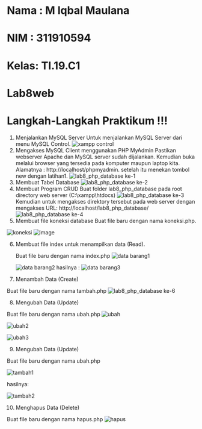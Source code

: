 # Nama : M Iqbal Maulana
# NIM  : 311910594
# Kelas: TI.19.C1

# Lab8web
# Langkah-Langkah Praktikum !!!

1. Menjalankan MySQL Server
    Untuk menjalankan MySQL Server dari menu MySQL Control.
    ![xampp control](https://user-images.githubusercontent.com/82009410/120582352-8c006600-c456-11eb-91c6-0e780f4cdb52.PNG)
2. Mengakses MySQL Client menggunakan PHP MyAdmin
   Pastikan webserver Apache dan MySQL server sudah dijalankan. Kemudian buka melalui browser yang tersedia pada komputer maupun laptop kita. Alamatnya :
   http://localhost/phpmyadmin. setelah itu menekan tombol new dengan latihan1.
   ![lab8_php_database ke-1](https://user-images.githubusercontent.com/82009410/120583729-fa462800-c458-11eb-9c04-ba85e7165a45.PNG)
3. Membuat Tabel Database
    ![lab8_php_database ke-2](https://user-images.githubusercontent.com/82009410/120586118-24014e00-c45d-11eb-927b-58427b1ed88f.PNG)
4. Membuat Program CRUD
Buat folder lab8_php_database pada root directory web server (C:\xampp\htdocs)
![lab8_php_database ke-3](https://user-images.githubusercontent.com/82009410/120586309-80fd0400-c45d-11eb-9746-639e6a1320d1.PNG)
 Kemudian untuk mengakses direktory tersebut pada web server dengan mengakses URL: 
http://localhost/lab8_php_database/
![lab8_php_database ke-4](https://user-images.githubusercontent.com/82009410/120586456-c7eaf980-c45d-11eb-9a0d-75ca9cf8591b.PNG)
5. Membuat file koneksi database
   Buat file baru dengan nama koneksi.php.
   
  ![koneksi](https://user-images.githubusercontent.com/82009410/120587686-05e91d00-c460-11eb-8788-e1b2fce627b4.PNG)
  ![image](https://user-images.githubusercontent.com/82009410/120586890-90308180-c45e-11eb-9dd1-353df7c0a45d.png)
  
6. Membuat file index untuk menampilkan data (Read).

    Buat file baru dengan nama index.php
    ![data barang1](https://user-images.githubusercontent.com/82009410/120735875-8ae23e00-c515-11eb-96b8-7d02e84ded3b.PNG)
    
    ![data barang2](https://user-images.githubusercontent.com/82009410/120736052-c7159e80-c515-11eb-98fa-260918ba0223.PNG) 
   hasilnya :
    ![data barang3](https://user-images.githubusercontent.com/82009410/120736085-d4328d80-c515-11eb-832e-94b1bbc5193b.PNG)
7. Menambah Data (Create)

Buat file baru dengan nama tambah.php
![lab8_php_database ke-6](https://user-images.githubusercontent.com/82009410/120876877-96993780-c5dd-11eb-8b44-a223d0361cb1.PNG)

8. Mengubah Data (Update)

Buat file baru dengan nama ubah.php
![ubah](https://user-images.githubusercontent.com/82009410/120876922-eed03980-c5dd-11eb-860a-0907087b6ba8.PNG)


![ubah2](https://user-images.githubusercontent.com/82009410/120876954-10c9bc00-c5de-11eb-912e-ddea266efcdf.PNG)

![ubah3](https://user-images.githubusercontent.com/82009410/120876964-1e7f4180-c5de-11eb-85d2-68d3814b3e10.PNG)

9. Mengubah Data (Update)

Buat file baru dengan nama ubah.php

![tambah1](https://user-images.githubusercontent.com/82009410/120877054-92214e80-c5de-11eb-8689-8b255ea4a647.PNG)

hasilnya:

![tambah2](https://user-images.githubusercontent.com/82009410/120877059-9d747a00-c5de-11eb-938a-ca0e2ed08843.PNG)

10. Menghapus Data (Delete)

Buat file baru dengan nama hapus.php
![hapus](https://user-images.githubusercontent.com/82009410/120877259-bd586d80-c5df-11eb-89d5-0443fcb7199f.PNG)

